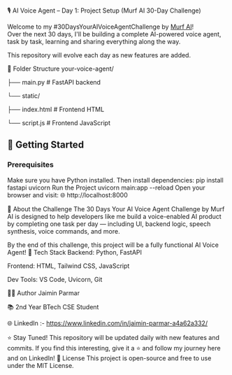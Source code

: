 🎙️ AI Voice Agent – Day 1: Project Setup (Murf AI 30-Day Challenge)

Welcome to my #30DaysYourAIVoiceAgentChallenge by [Murf AI](https://murf.ai)!  
Over the next 30 days, I'll be building a complete AI-powered voice agent, task by task, learning and sharing everything along the way.

This repository will evolve each day as new features are added.
 
📁 Folder Structure
your-voice-agent/

├── main.py # FastAPI backend

└── static/

├── index.html # Frontend HTML

└── script.js # Frontend JavaScript

## 🚀 Getting Started

### Prerequisites

Make sure you have Python installed. Then install dependencies: pip install fastapi uvicorn
Run the Project
uvicorn main:app --reload
Open your browser and visit:
🌐 http://localhost:8000

🧠 About the Challenge
The 30 Days Your AI Voice Agent Challenge by Murf AI is designed to help developers like me build a voice-enabled AI product by completing one task per day — including UI, backend logic, speech synthesis, voice commands, and more.

By the end of this challenge, this project will be a fully functional AI Voice Agent!
📌 Tech Stack
Backend: Python, FastAPI

Frontend: HTML, Tailwind CSS, JavaScript

Dev Tools: VS Code, Uvicorn, Git

👨‍💻 Author
Jaimin Parmar

📚 2nd Year BTech CSE Student

🌐 LinkedIn :- https://www.linkedin.com/in/jaimin-parmar-a4a62a332/

⭐ Stay Tuned!
This repository will be updated daily with new features and commits.
If you find this interesting, give it a ⭐ and follow my journey here and on LinkedIn!
🏁 License
This project is open-source and free to use under the MIT License.

